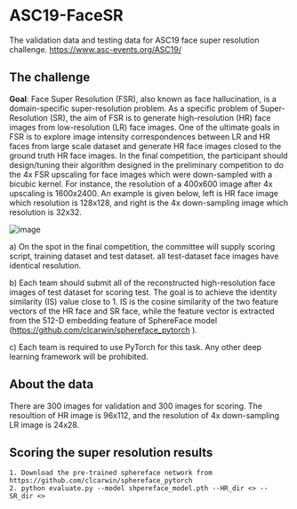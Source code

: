 # ASC19-FaceSR
The validation data and testing data for ASC19 face super resolution challenge. https://www.asc-events.org/ASC19/


## The challenge

**Goal**: Face Super Resolution (FSR), also known as face hallucination, is a domain-specific super-resolution problem. As a specific problem of Super-Resolution (SR), the aim of FSR is to generate high-resolution (HR) face images from low-resolution (LR) face images. One of the ultimate goals in FSR is to explore image intensity correspondences between LR and HR faces from large scale dataset and generate HR face images closed to the ground truth HR face images. In the final competition, the participant should design/tuning their algorithm designed in the preliminary competition to do the 4x FSR upscaling for face images which were down-sampled with a bicubic kernel. For instance, the resolution of a 400x600 image after 4x upscaling is 1600x2400. An example is given below, left is HR face image which resolution is 128x128, and right is the 4x down-sampling image which resolution is 32x32.


![image](https://github.com/ASC-SSC/ASC19-FaceSR/blob/master/img/1.png)


a)	On the spot in the final competition, the committee will supply scoring script, training dataset and test dataset. all test-dataset face images have identical resolution. 

b)	Each team should submit all of the reconstructed high-resolution face images of test dataset for scoring test. The goal is to achieve the identity similarity (IS) value close to 1. IS is the cosine similarity of the two feature vectors of the HR face and SR face, while the feature vector is extracted from the 512-D embedding feature of SphereFace model (https://github.com/clcarwin/sphereface_pytorch ).

c)	Each team is required to use PyTorch for this task. Any other deep learning framework will be prohibited. 



## About the data
There are 300 images for validation and 300 images for scoring. The resoultion of HR image is 96x112, and the resolution of 4x down-sampling LR image is 24x28.


## Scoring the super resolution results
```
1. Download the pre-trained sphereface network from https://github.com/clcarwin/sphereface_pytorch
2. python evaluate.py --model shpereface_model.pth --HR_dir <> --SR_dir <>
```

